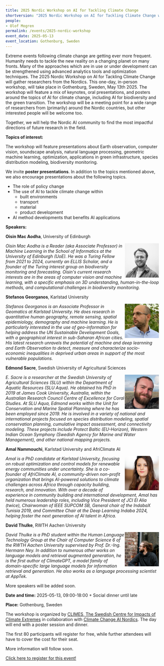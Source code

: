 ```yaml
---
title: 2025 Nordic Workshop on AI for Tackling Climate Change
shortversion: "2025 Nordic Workshop on AI for Tackling Climate Change will take place in Gothenburg, Sweden, May 13th 2025. [Read more!](/events/2025-nordic-workshop)"
people:
- Olof Mogren
permalink: /events/2025-nordic-workshop
event_date: 2025-05-13
event_location: Gothenburg, Sweden
---
```


<style>
img {
  width: 8em;
  float: right;
}
</style>


Extreme events following climate change are getting ever more frequent. Humanity needs to tackle the new reality on a changing planet on many fronts. Many of the approaches which are in use or under development can be strengthened using advanced analytics tools and optimization techniques. The 2025 Nordic Workshop on AI for Tackling Climate Change will gather researchers from the Nordics. This one-day, in-person workshop, will take place in Gothenburg, Sweden, May 13th 2025. The workshop will feature a mix of keynotes, oral presentations, and posters around the topics of AI for climate change, including AI for biodiversity and the green transition. The workshop will be a meeting point for a wide range of researchers from (primarily) around the Nordic countries, but other interested people will be welcome too.

Together, we will help the Nordic AI community to find the most impactful directions of future research in the field.

**Topics of interest:**

The workshop will feature presentations about Earth observation, computer vision, soundscape analysis, natural language processing, geometric machine learning, optimization, applications in green infrastructure, species distribution modeling, biodiversity monitoring.

We invite **poster presentations**. In addition to the topics mentioned above, we also encourage presentations about the following topics.

* The role of policy change
* The use of AI to tackle climate change within
    - built environments
    - transport
    - material
    - product development
* AI method developments that benefits AI applications

**Speakers:**

**Oisin Mac Aodha**, University of Edinburgh

![](/events/2025-nordic-workshop/macaodha.jpg)

*Oisin Mac Aodha is a Reader (aka Associate Professor) in Machine Learning in the School of Informatics at the University of Edinburgh (UoE). He was a Turing Fellow from 2021 to 2024, currently an ELLIS Scholar, and a founder of the Turing interest group on biodiversity monitoring and forecasting. Oisin's current research interests are in the areas of computer vision and machine learning, with a specific emphasis on 3D understanding, human-in-the-loop methods, and computational challenges in biodiversity monitoring.*

**Stefanos Georganos**, Karlstad University

![](/events/2025-nordic-workshop/georganos.jpg)

*Stefanos Georganos is an Associate Professor in Geomatics at Karlstad University. He does research in quantitative human geography, remote sensing, spatial epidemiology, demography and machine learning. He is particularly interested in the use of geo-information for helping address the UN Sustainable Development Goals, with a geographical interest in sub-Saharan African cities. His latest research unravels the potential of machine and deep learnning and Earth Observation to detect, measure and characterize socio-economic inequalities in deprived urban areas in support of the most vulnerable populations.*

**Edmond Sacre**, Swedish University of Agricultural Sciences

![](/events/2025-nordic-workshop/sacre.jpg)

*E. Sacre is a researcher at the Swedish University of Agricultural Sciences (SLU) within the Department of Aquatic Resources (SLU Aqua). He obtained his PhD in 2019 at James Cook University, Australia, within the Australian Research Council Centre of Excellence for Coral Studies. At SLU Aqua, Edmond works within the Unit for Conservation and Marine Spatial Planning where he has been employed since 2019. He is involved in a variety of national and international projects focused on species distribution modeling, spatial conservation planning, cumulative impact assessment, and connectivity modeling. These projects include Protect Baltic (EU-Horizon), Western Indian Ocean Symphony (Swedish Agency for Marine and Water Management), and other national mapping projects.*

**Amal Nammouchi**, Karlstad University and AfriClimate AI

![](/events/2025-nordic-workshop/nammouchi.jpg)

*Amal is a PhD candidate at Karlstad University, focusing on robust optimization and control models for renewable energy communities under uncertainty.
She is a co-founder of AfriClimate AI, a community-driven non-profit organization that brings AI-powered solutions to climate challenges across Africa through capacity building, research, and innovation.
With over a decade of experience in community building and international development, Amal has held numerous leadership roles, including Vice President of JCI El Alia (twice), Chairwoman of IEEE SUPCOM SB, General chair of the IndabaX Tunisia 2019, and Committee Chair at the Deep Learning Indaba 2024, helping foster the next generation of AI talent in Africa.*

**David Thulke**, RWTH Aachen University

![](/events/2025-nordic-workshop/thulke.jpg)

*David Thulke is a PhD student within the Human Language Technology Group at the Chair of Computer Science 6 of the RWTH Aachen University supervised by Prof. Dr.-Ing. Hermann Ney. In addition to numerous other works on language models and retrieval augmented generation, he is the first author of ClimateGPT, a model family of domain-specific large language models for information retrieval and generation. He also works as a language processing scientist at AppTek.*

More speakers will be added soon.

**Date and time:** 2025-05-13, 09:00-18:00 + Social dinner until late

**Place:** Gothenburg, Sweden

The workshop is organized by [CLIMES, The Swedish Centre for Impacts of Climate Extremes](https://climes.se/) in collaboration with [Climate Change AI Nordics](https://ccainordics.com/). The day will end with a poster session and dinner.

The first 80 participants will register for free, while further attendees will have to cover the cost for their seat.

More information will follow soon.

[Click here to register for this event!](https://forms.gle/vt7gMYwoR8tvGx9T7)

